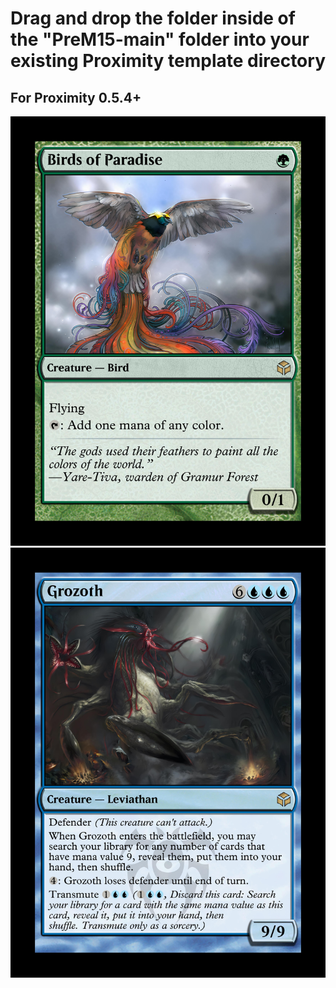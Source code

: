 # Drag and drop the folder inside of the "PreM15-main" folder into your existing Proximity template directory

## For Proximity 0.5.4+

![alt text](https://github.com/myojin223/PreM15/blob/main/PreM15/Preview%20Images/%5BPreview%5D%20Birds%20of%20Paradise%20(PreM15).jpg?raw=true)
![alt text](https://github.com/myojin223/PreM15/blob/main/PreM15/Preview%20Images/%5BPreview%5D%20Grozoth%20(PreM15).jpg?raw=true)
